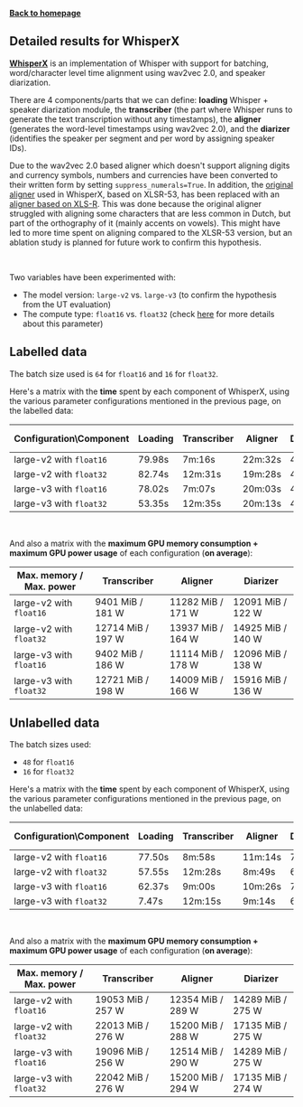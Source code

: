 [**Back to homepage**](../../index.md)

## Detailed results for WhisperX

[**WhisperX**](https://github.com/m-bain/whisperX/) is an implementation of Whisper with support for batching, word/character level time alignment using wav2vec 2.0, and speaker diarization.

There are 4 components/parts that we can define: **loading** Whisper + speaker diarization module, the **transcriber** (the part where Whisper runs to generate the text transcription without any timestamps), the **aligner** (generates the word-level timestamps using wav2vec 2.0), and the **diarizer** (identifies the speaker per segment and per word by assigning speaker IDs).

Due to the wav2vec 2.0 based aligner which doesn't support aligning digits and currency symbols, numbers and currencies have been converted to their written form by setting `suppress_numerals=True`. In addition, the [original aligner](https://huggingface.co/jonatasgrosman/wav2vec2-large-xlsr-53-dutch) used in WhisperX, based on XLSR-53, has been replaced with an [aligner based on XLS-R](https://huggingface.co/jonatasgrosman/wav2vec2-xls-r-1b-dutch). This was done because the original aligner struggled with aligning some characters that are less common in Dutch, but part of the orthography of it (mainly accents on vowels). This might have led to more time spent on aligning compared to the XLSR-53 version, but an ablation study is planned for future work to confirm this hypothesis.

<br>

Two variables have been experimented with:
- The model version: `large-v2` vs. `large-v3` (to confirm the hypothesis from the UT evaluation)
- The compute type: `float16` vs. `float32` (check [here](./res_labelled.md) for more details about this parameter)

## Labelled data

The batch size used is `64` for `float16` and `16` for `float32`.

Here's a matrix with the **time** spent by each component of WhisperX, using the various parameter configurations mentioned in the previous page, on the labelled data:

|Configuration\Component|Loading|Transcriber|Aligner|Diarizer|Total|Total+Saving to JSON|
|---|---|---|---|---|---|---|
|large-v2 with `float16`|79.98s|7m:16s|22m:32s|4m:22s|35m:30s|36m:14s|
|large-v2 with `float32`|82.74s|12m:31s|19m:28s|4m:14s|37m:36s|38m:10s|
|large-v3 with `float16`|78.02s|7m:07s|20m:03s|4m:17s|32m:45s|33m:26s|
|large-v3 with `float32`|53.35s|12m:35s|20m:13s|4m:16s|37m:57s|39m:04s|

<br>

And also a matrix with the **maximum GPU memory consumption + maximum GPU power usage** of each configuration (**on average**):

|Max. memory / Max. power|Transcriber|Aligner|Diarizer|
|---|---|---|---|
|large-v2 with `float16`|9401 MiB / 181 W|11282 MiB / 171 W|12091 MiB / 122 W|
|large-v2 with `float32`|12714 MiB / 197 W|13937 MiB / 164 W|14925 MiB / 140 W|
|large-v3 with `float16`|9402 MiB / 186 W|11114 MiB / 178 W|12096 MiB / 138 W|
|large-v3 with `float32`|12721 MiB / 198 W|14009 MiB / 166 W|15916 MiB / 136 W|

## Unlabelled data

The batch sizes used:
- `48` for `float16`
- `16` for `float32`

Here's a matrix with the **time** spent by each component of WhisperX, using the various parameter configurations mentioned in the previous page, on the unlabelled data:

|Configuration\Component|Loading|Transcriber|Aligner|Diarizer|Total|Total+Saving to JSON|
|---|---|---|---|---|---|---|
|large-v2 with `float16`|77.50s|8m:58s|11m:14s|7m:34s|29m:03s|29m:59s|
|large-v2 with `float32`|57.55s|12m:28s|8m:49s|6m:53s|29m:07s|29m:22s|
|large-v3 with `float16`|62.37s|9m:00s|10m:26s|7m:29s|27m:57s|28m:09s|
|large-v3 with `float32`|7.47s|12m:15s|9m:14s|6m:55s|28m:31s|28m:34s|

<br>

And also a matrix with the **maximum GPU memory consumption + maximum GPU power usage** of each configuration (**on average**):

|Max. memory / Max. power|Transcriber|Aligner|Diarizer|
|---|---|---|---|
|large-v2 with `float16`|19053 MiB / 257 W|12354 MiB / 289 W|14289 MiB / 275 W|
|large-v2 with `float32`|22013 MiB / 276 W|15200 MiB / 288 W|17135 MiB / 275 W|
|large-v3 with `float16`|19096 MiB / 256 W|12514 MiB / 290 W|14289 MiB / 275 W|
|large-v3 with `float32`|22042 MiB / 276 W|15200 MiB / 294 W|17135 MiB / 274 W|